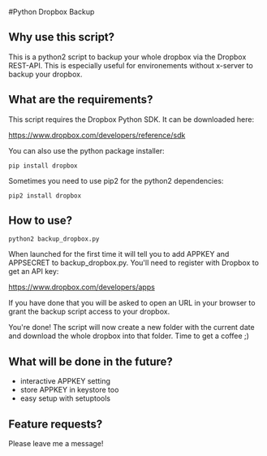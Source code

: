 #Python Dropbox Backup

## Why use this script?
This is a python2 script to backup your whole dropbox via the Dropbox REST-API. This is especially useful for environements without x-server to backup your dropbox.

## What are the requirements?

This script requires the Dropbox Python SDK. It can be downloaded here:

https://www.dropbox.com/developers/reference/sdk

You can also use the python package installer:

`pip install dropbox`

Sometimes you need to use pip2 for the python2 dependencies:

`pip2 install dropbox`

## How to use?

`python2 backup_dropbox.py`

When launched for the first time it will tell you to add APPKEY and APPSECRET to backup_dropbox.py. You'll need to register with Dropbox to get an API key:

https://www.dropbox.com/developers/apps

If you have done that you will be asked to open an URL in your browser to grant the backup script access to your dropbox.

You're done! The script will now create a new folder with the current date and download the whole dropbox into that folder. Time to get a coffee ;)

## What will be done in the future?

* interactive APPKEY setting
* store APPKEY in keystore too
* easy setup with setuptools

## Feature requests?

Please leave me a message!